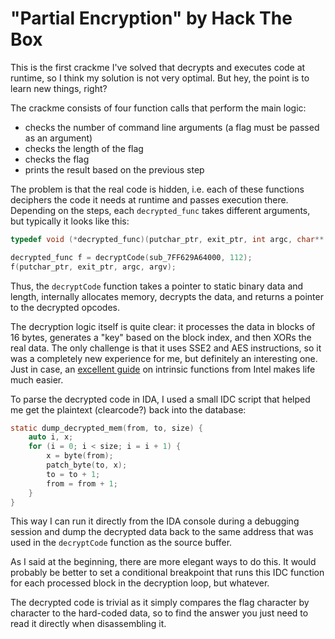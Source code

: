 
# "Partial Encryption" by Hack The Box

This is the first crackme I've solved that decrypts and executes code at runtime, so I think my solution is not very optimal. But hey, the point is to learn new things, right?

The crackme consists of four function calls that perform the main logic:
- checks the number of command line arguments (a flag must be passed as an argument)
- checks the length of the flag
- checks the flag
- prints the result based on the previous step

The problem is that the real code is hidden, i.e. each of these functions deciphers the code it needs at runtime and passes execution there. Depending on the steps, each `decrypted_func` takes different arguments, but typically it looks like this:

```c
typedef void (*decrypted_func)(putchar_ptr, exit_ptr, int argc, char** argv);

decrypted_func f = decryptCode(sub_7FF629A64000, 112);
f(putchar_ptr, exit_ptr, argc, argv);
```

Thus, the `decryptCode` function takes a pointer to static binary data and length, internally allocates memory, decrypts the data, and returns a pointer to the decrypted opcodes.

The decryption logic itself is quite clear: it processes the data in blocks of 16 bytes, generates a "key" based on the block index, and then XORs the real data. The only challenge is that it uses SSE2 and AES instructions, so it was a completely new experience for me, but definitely an interesting one. Just in case, an [excellent guide](https://www.intel.com/content/www/us/en/docs/intrinsics-guide/index.html) on intrinsic functions from Intel makes life much easier.

To parse the decrypted code in IDA, I used a small IDC script that helped me get the plaintext (clearcode?) back into the database:

```c
static dump_decrypted_mem(from, to, size) {
    auto i, x;
    for (i = 0; i < size; i = i + 1) {
        x = byte(from);
        patch_byte(to, x);
        to = to + 1;
        from = from + 1;
    }
}
```

This way I can run it directly from the IDA console during a debugging session and dump the decrypted data back to the same address that was used in the `decryptCode` function as the source buffer.

As I said at the beginning, there are more elegant ways to do this. It would probably be better to set a conditional breakpoint that runs this IDC function for each processed block in the decryption loop, but whatever.

The decrypted code is trivial as it simply compares the flag character by character to the hard-coded data, so to find the answer you just need to read it directly when disassembling it.
